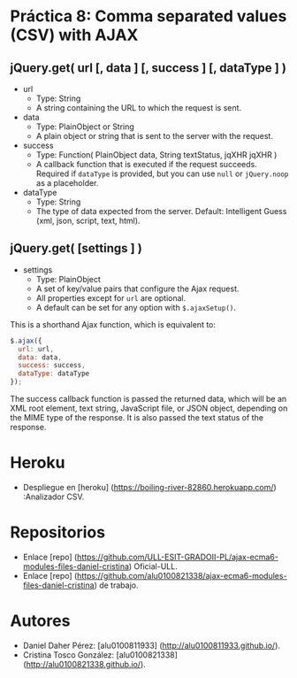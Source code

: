 # Práctica 8: Comma separated values (CSV) with AJAX

## jQuery.get( url [, data ] [, success ] [, dataType ] )
* url
  * Type: String
  * A string containing the URL to which the request is sent.
* data
  * Type: PlainObject or String
  * A plain object or string that is sent to the server with the request.
* success
  * Type: Function( PlainObject data, String textStatus, jqXHR jqXHR )
  * A callback function that is executed if the request succeeds.
    Required if `dataType` is provided, but you can use `null` or `jQuery.noop` as a placeholder.
* dataType
  * Type: String
  * The type of data expected from the server. Default: Intelligent Guess (xml, json, script, text, html).

## jQuery.get( [settings ] )
* settings
  * Type: PlainObject
  * A set of key/value pairs that configure the Ajax request.
  * All properties except for `url` are optional.
  * A default can be set for any option with `$.ajaxSetup()`.

This is a shorthand Ajax function, which is equivalent to:

```javascript
$.ajax({
  url: url,
  data: data,
  success: success,
  dataType: dataType
});
```

The success callback function is passed the returned data, which will be an XML root element, text string, JavaScript file, or JSON object, depending on the MIME type of the response. It is also passed the text status of the response.

# Heroku
* Despliegue en [heroku] (https://boiling-river-82860.herokuapp.com/) :Analizador CSV.

# Repositorios
* Enlace [repo] (https://github.com/ULL-ESIT-GRADOII-PL/ajax-ecma6-modules-files-daniel-cristina) Oficial-ULL.
* Enlace [repo] (https://github.com/alu0100821338/ajax-ecma6-modules-files-daniel-cristina) de trabajo.

# Autores
* Daniel Daher Pérez: [alu0100811933] (http://alu0100811933.github.io/﻿).
* Cristina Tosco González: [alu0100821338] (http://alu0100821338.github.io/﻿).
